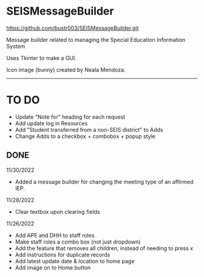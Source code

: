 # SEISMessageBuilder
https://github.com/bustr003/SEISMessageBuilder.git

Message builder related to managing the Special Education Information System

Uses Tkinter to make a GUI.

Icon image (bunny) created by Neala Mendoza.

---

# TO DO
- Update "Note for" heading for each request
- Add update log in Resources
- Add "Student transferred from a non-SEIS district" to Adds
- Change Adds to a checkbox + combobox + popup style

## DONE
11/30/2022
- Added a message builder for changing the meeting type of an affirmed IEP.

11/28/2022
- Clear textbox upon clearing fields

11/26/2022
- Add APE and DHH to staff roles
- Make staff roles a combo box (not just dropdown)
- Add the feature that removes all children, instead of needing to press x
- Add instructions for duplicate records
- Add latest update date & location to home page
- Add image on to Home button
